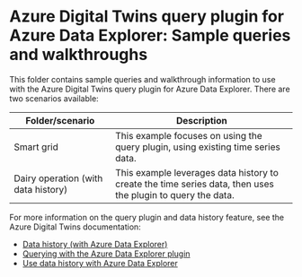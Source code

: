 # Azure Digital Twins query plugin for Azure Data Explorer: Sample queries and walkthroughs

This folder contains sample queries and walkthrough information to use with the Azure Digital Twins query plugin for Azure Data Explorer. There are two scenarios available:

| Folder/scenario | Description |
| --- | --- |
| Smart grid | This example focuses on using the query plugin, using existing time series data. |
| Dairy operation (with data history) | This example leverages data history to create the time series data, then uses the plugin to query the data. |

For more information on the query plugin and data history feature, see the Azure Digital Twins documentation:
* [Data history (with Azure Data Explorer)](https://docs.microsoft.com/azure/digital-twins/concepts-data-history)
* [Querying with the Azure Data Explorer plugin](https://docs.microsoft.com/azure/digital-twins/concepts-data-explorer-plugin)
* [Use data history with Azure Data Explorer](https://docs.microsoft.com/azure/digital-twins/how-to-use-data-history)
